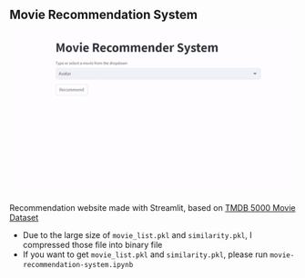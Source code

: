 ## Movie Recommendation System

<p align="center">
  <img src="demo.gif" />
</p>

Recommendation website made with Streamlit, based on [TMDB 5000 Movie Dataset](https://www.kaggle.com/datasets/tmdb/tmdb-movie-metadata)

- Due to the large size of `movie_list.pkl` and `similarity.pkl`, I compressed those file into binary file
- If you want to get `movie_list.pkl` and `similarity.pkl`, please run `movie-recommendation-system.ipynb`
